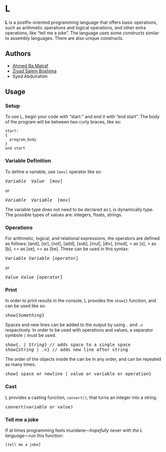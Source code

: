 # L
**L** is a postfix-oriented programming language that offers basic operations, such as arithmetic operations and logical operations, and other extra operations, like “tell me a joke”. The language uses some constructs similar to assembly languages. There are also unique constructs.
## Authors
 - [Ahmed Ba Matraf](https://github.com/AhmedBamatraf)
 - [Ziyad Salem Boshima](https://github.com/ZiyadBoshima)
 - Syed Abdulrahim
## Usage
### Setup
To use L, begin your code with “start:” and end it with “end start”. The body of the program will be between two curly braces, like so:
```
start:
{
  program_body
}
end start
```
### Variable Definition
To define a variable, use `[mov]` operator like so:
<pre>
<em>Variable  Value</em>  [mov]
</pre>
or
<pre>
<em>Variable  Variable</em>  [mov]
</pre>

The variable type does not need to be declared as L is dynamically type. The possible types of values are: integers, floats, strings.
### Operations
For arithmetic, logical, and relational expressions, the operators are defined as follows: [and], [or], [not], [add], [sub], [mul], [div], [mod], < as [s], > as [b], <= as [se], >= as [be]. These can be used in this syntax:
<pre>
<em>Variable Variable</em> [operator]
</pre>
or
<pre>
<em>Value Value</em> [operator]
</pre>
### Print
In order to print results in the console, L provides the `show{}` function, and can be used like so:
<pre>
show{<em>Something</em>}
</pre>
Spaces and new lines can be added to the output by using `.` and `.n` respectively. In order to be used with operations and values, a separator symbole `|` must be used. 
<pre>
show{. | <em>String</em>} // adds space to a single space
show{<em>String</em> | .n} // adds new line after string
</pre>
The order of the objects inside the can be in any order, and can be repeated as many times.
<pre>
show{ space_or_newline | value_or_variable_or_operation}
</pre>
### Cast
L provides a casting function, `convert()`, that turns an integer into a string.
<pre>
convert(<em>variable_or_value</em>)
</pre>
### Tell me a joke
If at times programming feels mundane&mdash;<em>hopefully never with the L language</em>&mdash;run this function:
```
[tell me a joke]
```
